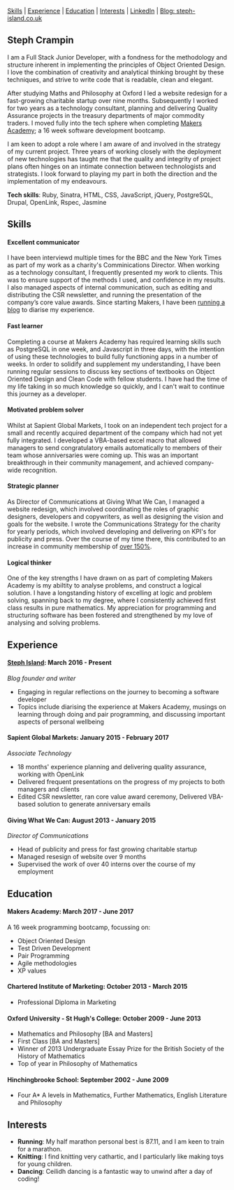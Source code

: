 [Skills](#skills) | [Experience](#experience) | [Education](#education) | [Interests](#interests) | [LinkedIn](https://www.linkedin.com/in/stephanie-crampin-37791653/) | [Blog: steph-island.co.uk](https://www.steph-island.co.uk/)


## Steph Crampin

I am a Full Stack Junior Developer, with a fondness for the methodology and structure inherent in implementing the principles of Object Oriented Design. I love the combination of creativity and analytical thinking brought by these techniques, and strive to write code that is readable, clean and elegant.

After studying Maths and Philosophy at Oxford I led a website redesign for a fast-growing charitable startup over nine months. Subsequently I worked for two years as a technology consultant, planning and delivering Quality Assurance projects in the treasury departments of major commodity traders. I moved fully into the tech sphere when completing [Makers Academy](http://www.makersacademy.com/); a 16 week software development bootcamp.

I am keen to adopt a role where I am aware of and involved in the strategy of my current project. Three years of working closely with the deployment of new technologies has taught me that the quality and integrity of project plans often hinges on an intimate connection between technologists and strategists. I look forward to playing my part in both the direction and the implementation of my endeavours.

**Tech skills**: Ruby, Sinatra, HTML, CSS, JavaScript, jQuery, PostgreSQL, Drupal, OpenLink, Rspec, Jasmine


## Skills

#### Excellent communicator

I have been interviewd multiple times for the BBC and the New York Times as part of my work as a charity's Comminications Director. When working as a technology consultant, I frequently presented my work to clients. This was to ensure support of the methods I used, and confidence in my results. I also managed aspects of internal communication, such as editing and distributing the CSR newsletter, and running the presentation of the company’s core value awards. Since starting Makers, I have been [running a blog](https://www.steph-island.co.uk/) to diarise my experience.

#### Fast learner

Completing a course at Makers Academy has required learning skills such as PostgreSQL in one week, and Javascript in three days, with the intention of using these technologies to build fully functioning apps in a number of weeks. In order to solidify and supplement my understanding, I have been running regular sessions to discuss key sections of textbooks on Object Oriented Design and Clean Code with fellow students. I have had the time of my life taking in so much knowledge so quickly, and I can't wait to continue this journey as a developer.

#### Motivated problem solver

Whilst at Sapient Global Markets, I took on an independent tech project for a small and recently acquired department of the company which had not yet fully integrated. I developed a VBA-based excel macro that allowed managers to send congratulatory emails automatically to members of their team whose anniversaries were coming up. This was an important breakthrough in their community management, and achieved company-wide recognition.

#### Strategic planner

As Director of Communications at Giving What We Can, I managed a website redesign, which involved coordinating the roles of graphic designers, developers and copywriters, as well as designing the vision and goals for the website. I wrote the Communications Strategy for the charity for yearly periods, which involved developing and delivering on KPI's for publicity and press. Over the course of my time there, this contributed to an increase in community membership of [over 150%](http://www.givingwhatwecan.org/dashboard).

#### Logical thinker

One of the key strengths I have drawn on as part of completing Makers Academy is my abiltity to analyse problems, and construct a logical solution. I have a longstanding history of excelling at logic and problem solving, spanning back to my degree, where I consistently achieved first class results in pure mathematics. My appreciation for programming and structuring software has been fostered and strengthened by my love of analysing and solving problems.


## Experience

#### [Steph Island](https://www.steph-island.co.uk/): March 2016 - Present
*Blog founder and writer*
- Engaging in regular reflections on the journey to becoming a software developer
- Topics include diarising the experience at Makers Academy, musings on learning through doing and pair programming, and discussing important aspects of  personal wellbeing

#### Sapient Global Markets: January 2015 - February 2017    
*Associate Technology* 
- 18 months' experience planning and delivering quality assurance, working with OpenLink
- Delivered frequent presentations on the progress of my projects to both managers and clients
- Edited CSR newsletter, ran core value award ceremony, Delivered VBA-based solution to generate anniversary emails

#### Giving What We Can: August 2013 - January 2015   
*Director of Communications*
- Head of publicity and press for fast growing charitable startup
- Managed resesign of website over 9 months
- Supervised the work of over 40 interns over the course of my employment


## Education

#### Makers Academy: March 2017 - June 2017

A 16 week programming bootcamp, focussing on:

- Object Oriented Design
- Test Driven Development
- Pair Programming
- Agile methodologies
- XP values


#### Chartered Institute of Marketing: October 2013 - March 2015

- Professional Diploma in Marketing

#### Oxford University - St Hugh's College: October 2009 - June 2013

- Mathematics and Philosophy [BA and Masters]
- First Class [BA and Masters]
- Winner of 2013 Undergraduate Essay Prize for the British Society of the History of Mathematics
- Top of year in Philosophy of Mathematics

#### Hinchingbrooke School: September 2002 - June 2009

- Four A* A levels in Mathematics, Further Mathematics, English Literature and Philosophy


## Interests

- **Running**: My half marathon personal best is 87.11, and I am keen to train for a marathon.
- **Knitting**: I find knitting very cathartic, and I particularly like making toys for young children.
- **Dancing**: Ceilidh dancing is a fantastic way to unwind after a day of coding!
